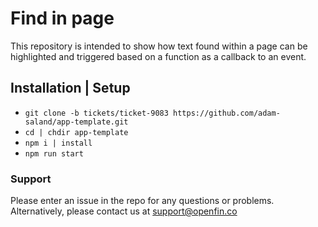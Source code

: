 # Find in page 
This repository is intended to show how text found within a page can be highlighted and triggered based on a function as a callback to an event.
## Installation | Setup
- `git clone -b tickets/ticket-9083 https://github.com/adam-saland/app-template.git`
-  `cd | chdir app-template`
-  `npm i | install`
-  `npm run start`

### Support
Please enter an issue in the repo for any questions or problems. Alternatively, please contact us at support@openfin.co 
